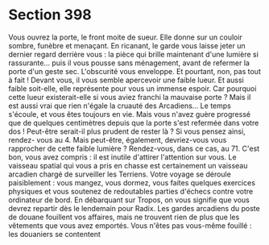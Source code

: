 # Section 398

Vous ouvrez la porte, le front moite de sueur. Elle donne sur un
couloir sombre, funèbre et menaçant. En ricanant, le garde vous
laisse jeter un dernier regard derrière vous : la pièce qui brille
maintenant d'une lumière si rassurante... puis il vous pousse
sans ménagement, avant de refermer la porte d'un geste sec.
L'obscurité vous enveloppe. Et pourtant, non, pas tout à fait !
Devant vous, il vous semble apercevoir une faible lueur. Et aussi
faible soit-elle, elle représente pour vous un immense espoir. Car
pourquoi cette lueur existerait-elle si vous aviez franchi la
mauvaise porte ? Mais il est aussi vrai que rien n'égale la cruauté
des Arcadiens... Le temps s'écoule, et vous êtes toujours en vie.
Mais vous n'avez guère progressé que de quelques centimètres
depuis que la porte s'est refermée dans votre dos ! Peut-être
serait-il plus prudent de rester là ? Si vous pensez ainsi, rendez-
vous au 4. Mais peut-être, également, devriez-vous vous
rapprocher de cette faible lumière ? Rendez-vous, dans ce cas, au
71.
C'est bon, vous avez compris : il est inutile d'attirer l'attention
sur vous. Le vaisseau spatial qui vous a pris en chasse est
certainement un vaisseau arcadien chargé de surveiller les
Terriens. Votre voyage se déroule paisiblement : vous mangez,
vous dormez, vous faites quelques exercices physiques et vous
soutenez de redoutables parties d'échecs contre votre ordinateur
de bord. En débarquant sur Tropos, on vous signifie que vous
devrez repartir dès le lendemain pour Radix. Les gardes
arcadiens du poste de douane fouillent vos affaires, mais ne
trouvent rien de plus que les vêtements que vous avez emportés.
Vous n'êtes pas vous-même fouillé : les douaniers se contentent